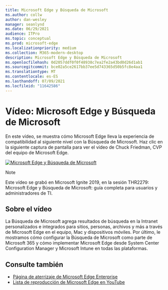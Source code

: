 ```yaml
---
title: Microsoft Edge y Búsqueda de Microsoft
ms.author: collw
author: dan-wesley
manager: seanlynd
ms.date: 06/29/2021
audience: ITPro
ms.topic: conceptual
ms.prod: microsoft-edge
ms.localizationpriority: medium
ms.collection: M365-modern-desktop
description: Microsoft Edge y Búsqueda de Microsoft
ms.openlocfilehash: 0d2057ddf0f0f48938c7ea2fe2a43bd0d26d1ab1
ms.sourcegitcommit: bce02a5ce2617bb37ee5d743365d50b5fc8e4aa1
ms.translationtype: MT
ms.contentlocale: es-ES
ms.lasthandoff: 07/09/2021
ms.locfileid: "11642586"
---
```

# <a name="video-microsoft-edge-and-microsoft-search"></a>Vídeo: Microsoft Edge y Búsqueda de Microsoft

En este vídeo, se muestra cómo Microsoft Edge lleva la experiencia de compatibilidad al siguiente nivel con la Búsqueda de Microsoft. Haz clic en la siguiente captura de pantalla para ver el vídeo de Chuck Friedman, CVP del equipo de Microsoft Edge.

[![Microsoft Edge y Búsqueda de Microsoft](https://res.cloudinary.com/marcomontalbano/image/upload/v1592253564/video_to_markdown/images/youtube--7LfNqmJkeTM-c05b58ac6eb4c4700831b2b3070cd403.jpg)](http://www.youtube.com/watch?v=7LfNqmJkeTM "Microsoft Edge and Microsoft Search")

> [!NOTE]
> Este vídeo se grabó en Microsoft Ignite 2019, en la sesión THR2279: Microsoft Edge y Búsqueda de Microsoft: guía completa para usuarios y administradores de TI.

## <a name="about-the-video"></a>Sobre el vídeo

La Búsqueda de Microsoft agrega resultados de búsqueda en la Intranet personalizados e integrados para sitios, personas, archivos y más a través de Microsoft Edge en el equipo, Mac y dispositivos móviles. Por último, le mostramos cómo configurar la Búsqueda de Microsoft como parte de Microsoft 365 y cómo implementar Microsoft Edge desde System Center Configuration Manager y Microsoft Intune en todas las plataformas.

## <a name="see-also"></a>Consulte también

- [Página de aterrizaje de Microsoft Edge Enterprise](https://aka.ms/EdgeEnterprise)
- [Lista de reproducción de Microsoft Edge en YouTube](https://www.youtube.com/playlist?list=PLXtHYVsvn_b-uXh1tMeYpT-0iD8tD3tFy)
